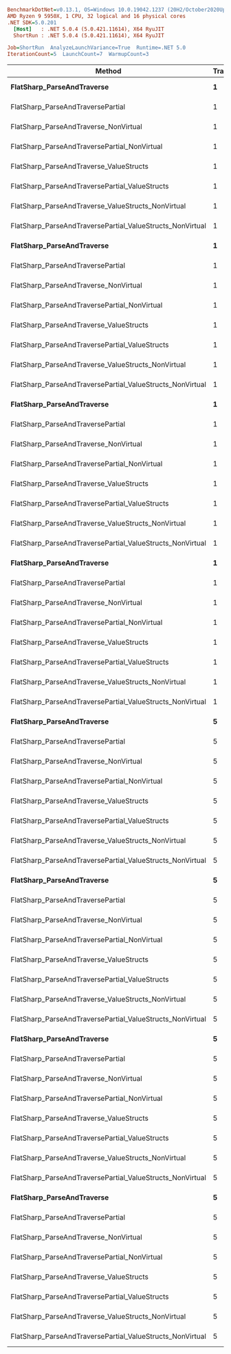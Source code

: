 ``` ini

BenchmarkDotNet=v0.13.1, OS=Windows 10.0.19042.1237 (20H2/October2020Update)
AMD Ryzen 9 5950X, 1 CPU, 32 logical and 16 physical cores
.NET SDK=5.0.201
  [Host]   : .NET 5.0.4 (5.0.421.11614), X64 RyuJIT
  ShortRun : .NET 5.0.4 (5.0.421.11614), X64 RyuJIT

Job=ShortRun  AnalyzeLaunchVariance=True  Runtime=.NET 5.0  
IterationCount=5  LaunchCount=7  WarmupCount=3  

```
|                                                    Method | TraversalCount | DeserializeOption | VectorLength |     Mean |     Error |    StdDev |   Median |      P25 |      P95 |  Gen 0 |  Gen 1 | Allocated |
|---------------------------------------------------------- |--------------- |------------------ |------------- |---------:|----------:|----------:|---------:|---------:|---------:|-------:|-------:|----------:|
|                                **FlatSharp_ParseAndTraverse** |              **1** |              **Lazy** |           **30** | **1.951 μs** | **0.0379 μs** | **0.0612 μs** | **1.936 μs** | **1.901 μs** | **2.056 μs** | **0.4692** |      **-** |      **8 KB** |
|                         FlatSharp_ParseAndTraversePartial |              1 |              Lazy |           30 | 1.514 μs | 0.0142 μs | 0.0220 μs | 1.517 μs | 1.494 μs | 1.547 μs | 0.4711 |      - |      8 KB |
|                     FlatSharp_ParseAndTraverse_NonVirtual |              1 |              Lazy |           30 | 1.746 μs | 0.0318 μs | 0.0504 μs | 1.743 μs | 1.713 μs | 1.834 μs | 0.4711 |      - |      8 KB |
|              FlatSharp_ParseAndTraversePartial_NonVirtual |              1 |              Lazy |           30 | 1.718 μs | 0.0286 μs | 0.0461 μs | 1.709 μs | 1.678 μs | 1.815 μs | 0.4711 |      - |      8 KB |
|                   FlatSharp_ParseAndTraverse_ValueStructs |              1 |              Lazy |           30 | 1.746 μs | 0.0092 μs | 0.0148 μs | 1.744 μs | 1.737 μs | 1.768 μs | 0.3700 |      - |      6 KB |
|            FlatSharp_ParseAndTraversePartial_ValueStructs |              1 |              Lazy |           30 | 1.622 μs | 0.0348 μs | 0.0552 μs | 1.592 μs | 1.581 μs | 1.732 μs | 0.3700 |      - |      6 KB |
|        FlatSharp_ParseAndTraverse_ValueStructs_NonVirtual |              1 |              Lazy |           30 | 1.655 μs | 0.0144 μs | 0.0224 μs | 1.647 μs | 1.641 μs | 1.703 μs | 0.3700 |      - |      6 KB |
| FlatSharp_ParseAndTraversePartial_ValueStructs_NonVirtual |              1 |              Lazy |           30 | 1.592 μs | 0.0077 μs | 0.0117 μs | 1.590 μs | 1.580 μs | 1.607 μs | 0.3700 |      - |      6 KB |
|                                **FlatSharp_ParseAndTraverse** |              **1** |       **Progressive** |           **30** | **2.421 μs** | **0.0441 μs** | **0.0673 μs** | **2.382 μs** | **2.356 μs** | **2.536 μs** | **0.6218** | **0.0229** |     **10 KB** |
|                         FlatSharp_ParseAndTraversePartial |              1 |       Progressive |           30 | 2.014 μs | 0.0443 μs | 0.0715 μs | 1.978 μs | 1.961 μs | 2.134 μs | 0.6218 | 0.0229 |     10 KB |
|                     FlatSharp_ParseAndTraverse_NonVirtual |              1 |       Progressive |           30 | 1.943 μs | 0.0483 μs | 0.0751 μs | 1.938 μs | 1.876 μs | 2.086 μs | 0.4921 | 0.0114 |      8 KB |
|              FlatSharp_ParseAndTraversePartial_NonVirtual |              1 |       Progressive |           30 | 1.906 μs | 0.0228 μs | 0.0375 μs | 1.906 μs | 1.875 μs | 1.954 μs | 0.4921 | 0.0134 |      8 KB |
|                   FlatSharp_ParseAndTraverse_ValueStructs |              1 |       Progressive |           30 | 2.210 μs | 0.0578 μs | 0.0916 μs | 2.210 μs | 2.118 μs | 2.376 μs | 0.4921 | 0.0114 |      8 KB |
|            FlatSharp_ParseAndTraversePartial_ValueStructs |              1 |       Progressive |           30 | 1.973 μs | 0.0162 μs | 0.0243 μs | 1.974 μs | 1.946 μs | 2.005 μs | 0.4921 | 0.0114 |      8 KB |
|        FlatSharp_ParseAndTraverse_ValueStructs_NonVirtual |              1 |       Progressive |           30 | 1.833 μs | 0.0192 μs | 0.0305 μs | 1.825 μs | 1.814 μs | 1.907 μs | 0.3910 | 0.0076 |      6 KB |
| FlatSharp_ParseAndTraversePartial_ValueStructs_NonVirtual |              1 |       Progressive |           30 | 1.784 μs | 0.0046 μs | 0.0074 μs | 1.787 μs | 1.778 μs | 1.794 μs | 0.3910 | 0.0076 |      6 KB |
|                                **FlatSharp_ParseAndTraverse** |              **1** |            **Greedy** |           **30** | **2.438 μs** | **0.0593 μs** | **0.0958 μs** | **2.456 μs** | **2.313 μs** | **2.544 μs** | **0.5188** | **0.0153** |      **8 KB** |
|                         FlatSharp_ParseAndTraversePartial |              1 |            Greedy |           30 | 2.034 μs | 0.0358 μs | 0.0579 μs | 2.034 μs | 1.990 μs | 2.146 μs | 0.5188 | 0.0153 |      8 KB |
|                     FlatSharp_ParseAndTraverse_NonVirtual |              1 |            Greedy |           30 | 1.874 μs | 0.0433 μs | 0.0687 μs | 1.844 μs | 1.811 μs | 1.982 μs | 0.4177 | 0.0095 |      7 KB |
|              FlatSharp_ParseAndTraversePartial_NonVirtual |              1 |            Greedy |           30 | 1.885 μs | 0.0499 μs | 0.0807 μs | 1.867 μs | 1.798 μs | 2.023 μs | 0.4158 | 0.0076 |      7 KB |
|                   FlatSharp_ParseAndTraverse_ValueStructs |              1 |            Greedy |           30 | 2.094 μs | 0.0143 μs | 0.0235 μs | 2.102 μs | 2.080 μs | 2.126 μs | 0.4616 | 0.0114 |      8 KB |
|            FlatSharp_ParseAndTraversePartial_ValueStructs |              1 |            Greedy |           30 | 1.971 μs | 0.0305 μs | 0.0484 μs | 1.949 μs | 1.935 μs | 2.053 μs | 0.4616 | 0.0114 |      8 KB |
|        FlatSharp_ParseAndTraverse_ValueStructs_NonVirtual |              1 |            Greedy |           30 | 1.968 μs | 0.0106 μs | 0.0174 μs | 1.968 μs | 1.958 μs | 1.997 μs | 0.3433 | 0.0038 |      6 KB |
| FlatSharp_ParseAndTraversePartial_ValueStructs_NonVirtual |              1 |            Greedy |           30 | 1.892 μs | 0.0367 μs | 0.0592 μs | 1.874 μs | 1.849 μs | 2.023 μs | 0.3452 | 0.0057 |      6 KB |
|                                **FlatSharp_ParseAndTraverse** |              **1** |     **GreedyMutable** |           **30** | **2.211 μs** | **0.0463 μs** | **0.0747 μs** | **2.244 μs** | **2.125 μs** | **2.299 μs** | **0.5150** | **0.0153** |      **8 KB** |
|                         FlatSharp_ParseAndTraversePartial |              1 |     GreedyMutable |           30 | 2.013 μs | 0.0643 μs | 0.1039 μs | 1.965 μs | 1.946 μs | 2.173 μs | 0.5150 | 0.0153 |      8 KB |
|                     FlatSharp_ParseAndTraverse_NonVirtual |              1 |     GreedyMutable |           30 | 1.891 μs | 0.0238 μs | 0.0384 μs | 1.907 μs | 1.867 μs | 1.932 μs | 0.4158 | 0.0076 |      7 KB |
|              FlatSharp_ParseAndTraversePartial_NonVirtual |              1 |     GreedyMutable |           30 | 1.801 μs | 0.0240 μs | 0.0381 μs | 1.793 μs | 1.782 μs | 1.860 μs | 0.4158 | 0.0095 |      7 KB |
|                   FlatSharp_ParseAndTraverse_ValueStructs |              1 |     GreedyMutable |           30 | 2.015 μs | 0.0225 μs | 0.0370 μs | 2.015 μs | 1.989 μs | 2.081 μs | 0.4578 | 0.0114 |      8 KB |
|            FlatSharp_ParseAndTraversePartial_ValueStructs |              1 |     GreedyMutable |           30 | 1.926 μs | 0.0222 μs | 0.0352 μs | 1.923 μs | 1.902 μs | 1.993 μs | 0.4578 | 0.0114 |      8 KB |
|        FlatSharp_ParseAndTraverse_ValueStructs_NonVirtual |              1 |     GreedyMutable |           30 | 1.941 μs | 0.0188 μs | 0.0287 μs | 1.944 μs | 1.910 μs | 1.980 μs | 0.3433 | 0.0038 |      6 KB |
| FlatSharp_ParseAndTraversePartial_ValueStructs_NonVirtual |              1 |     GreedyMutable |           30 | 1.851 μs | 0.0200 μs | 0.0329 μs | 1.837 μs | 1.831 μs | 1.911 μs | 0.3452 | 0.0057 |      6 KB |
|                                **FlatSharp_ParseAndTraverse** |              **5** |              **Lazy** |           **30** | **9.367 μs** | **0.1468 μs** | **0.2413 μs** | **9.407 μs** | **9.148 μs** | **9.777 μs** | **2.3346** |      **-** |     **38 KB** |
|                         FlatSharp_ParseAndTraversePartial |              5 |              Lazy |           30 | 7.414 μs | 0.1365 μs | 0.2042 μs | 7.350 μs | 7.261 μs | 7.835 μs | 2.3346 |      - |     38 KB |
|                     FlatSharp_ParseAndTraverse_NonVirtual |              5 |              Lazy |           30 | 8.142 μs | 0.0709 μs | 0.1125 μs | 8.125 μs | 8.069 μs | 8.348 μs | 2.3041 |      - |     38 KB |
|              FlatSharp_ParseAndTraversePartial_NonVirtual |              5 |              Lazy |           30 | 8.218 μs | 0.1152 μs | 0.1893 μs | 8.197 μs | 8.043 μs | 8.485 μs | 2.3041 |      - |     38 KB |
|                   FlatSharp_ParseAndTraverse_ValueStructs |              5 |              Lazy |           30 | 8.467 μs | 0.0559 μs | 0.0918 μs | 8.433 μs | 8.400 μs | 8.621 μs | 1.8311 |      - |     30 KB |
|            FlatSharp_ParseAndTraversePartial_ValueStructs |              5 |              Lazy |           30 | 7.732 μs | 0.0472 μs | 0.0735 μs | 7.703 μs | 7.691 μs | 7.894 μs | 1.8311 |      - |     30 KB |
|        FlatSharp_ParseAndTraverse_ValueStructs_NonVirtual |              5 |              Lazy |           30 | 7.767 μs | 0.0466 μs | 0.0725 μs | 7.748 μs | 7.723 μs | 7.921 μs | 1.8005 |      - |     30 KB |
| FlatSharp_ParseAndTraversePartial_ValueStructs_NonVirtual |              5 |              Lazy |           30 | 7.440 μs | 0.0382 μs | 0.0605 μs | 7.430 μs | 7.398 μs | 7.549 μs | 1.8005 |      - |     30 KB |
|                                **FlatSharp_ParseAndTraverse** |              **5** |       **Progressive** |           **30** | **4.613 μs** | **0.0439 μs** | **0.0721 μs** | **4.630 μs** | **4.550 μs** | **4.725 μs** | **0.6180** | **0.0229** |     **10 KB** |
|                         FlatSharp_ParseAndTraversePartial |              5 |       Progressive |           30 | 3.133 μs | 0.0300 μs | 0.0476 μs | 3.127 μs | 3.090 μs | 3.201 μs | 0.6218 | 0.0229 |     10 KB |
|                     FlatSharp_ParseAndTraverse_NonVirtual |              5 |       Progressive |           30 | 2.414 μs | 0.0332 μs | 0.0537 μs | 2.404 μs | 2.365 μs | 2.505 μs | 0.4921 | 0.0114 |      8 KB |
|              FlatSharp_ParseAndTraversePartial_NonVirtual |              5 |       Progressive |           30 | 2.263 μs | 0.0316 μs | 0.0502 μs | 2.249 μs | 2.233 μs | 2.361 μs | 0.4921 | 0.0114 |      8 KB |
|                   FlatSharp_ParseAndTraverse_ValueStructs |              5 |       Progressive |           30 | 3.969 μs | 0.0778 μs | 0.1212 μs | 3.981 μs | 3.858 μs | 4.195 μs | 0.4883 | 0.0076 |      8 KB |
|            FlatSharp_ParseAndTraversePartial_ValueStructs |              5 |       Progressive |           30 | 3.353 μs | 0.0243 μs | 0.0399 μs | 3.336 μs | 3.323 μs | 3.414 μs | 0.4921 | 0.0114 |      8 KB |
|        FlatSharp_ParseAndTraverse_ValueStructs_NonVirtual |              5 |       Progressive |           30 | 3.084 μs | 0.0099 μs | 0.0163 μs | 3.078 μs | 3.074 μs | 3.111 μs | 0.3891 | 0.0076 |      6 KB |
| FlatSharp_ParseAndTraversePartial_ValueStructs_NonVirtual |              5 |       Progressive |           30 | 2.960 μs | 0.0275 μs | 0.0437 μs | 2.958 μs | 2.917 μs | 3.038 μs | 0.3891 | 0.0076 |      6 KB |
|                                **FlatSharp_ParseAndTraverse** |              **5** |            **Greedy** |           **30** | **4.287 μs** | **0.0957 μs** | **0.1517 μs** | **4.265 μs** | **4.180 μs** | **4.591 μs** | **0.5188** | **0.0153** |      **8 KB** |
|                         FlatSharp_ParseAndTraversePartial |              5 |            Greedy |           30 | 3.143 μs | 0.1524 μs | 0.2461 μs | 3.039 μs | 2.971 μs | 3.647 μs | 0.5188 | 0.0153 |      8 KB |
|                     FlatSharp_ParseAndTraverse_NonVirtual |              5 |            Greedy |           30 | 2.348 μs | 0.0412 μs | 0.0629 μs | 2.348 μs | 2.302 μs | 2.440 μs | 0.4158 | 0.0076 |      7 KB |
|              FlatSharp_ParseAndTraversePartial_NonVirtual |              5 |            Greedy |           30 | 2.238 μs | 0.0862 μs | 0.1343 μs | 2.179 μs | 2.141 μs | 2.467 μs | 0.4158 | 0.0076 |      7 KB |
|                   FlatSharp_ParseAndTraverse_ValueStructs |              5 |            Greedy |           30 | 3.911 μs | 0.1140 μs | 0.1740 μs | 3.887 μs | 3.781 μs | 4.309 μs | 0.4616 | 0.0114 |      8 KB |
|            FlatSharp_ParseAndTraversePartial_ValueStructs |              5 |            Greedy |           30 | 3.311 μs | 0.0426 μs | 0.0651 μs | 3.318 μs | 3.268 μs | 3.409 μs | 0.4616 | 0.0114 |      8 KB |
|        FlatSharp_ParseAndTraverse_ValueStructs_NonVirtual |              5 |            Greedy |           30 | 3.594 μs | 0.0366 μs | 0.0602 μs | 3.606 μs | 3.562 μs | 3.660 μs | 0.3433 | 0.0038 |      6 KB |
| FlatSharp_ParseAndTraversePartial_ValueStructs_NonVirtual |              5 |            Greedy |           30 | 3.027 μs | 0.0211 μs | 0.0341 μs | 3.016 μs | 3.006 μs | 3.075 μs | 0.3433 | 0.0038 |      6 KB |
|                                **FlatSharp_ParseAndTraverse** |              **5** |     **GreedyMutable** |           **30** | **3.919 μs** | **0.0567 μs** | **0.0916 μs** | **3.932 μs** | **3.856 μs** | **4.034 μs** | **0.5150** | **0.0153** |      **8 KB** |
|                         FlatSharp_ParseAndTraversePartial |              5 |     GreedyMutable |           30 | 2.937 μs | 0.0388 μs | 0.0638 μs | 2.939 μs | 2.894 μs | 3.029 μs | 0.5150 | 0.0153 |      8 KB |
|                     FlatSharp_ParseAndTraverse_NonVirtual |              5 |     GreedyMutable |           30 | 2.191 μs | 0.0470 μs | 0.0745 μs | 2.191 μs | 2.107 μs | 2.293 μs | 0.4158 | 0.0076 |      7 KB |
|              FlatSharp_ParseAndTraversePartial_NonVirtual |              5 |     GreedyMutable |           30 | 2.066 μs | 0.0638 μs | 0.1012 μs | 2.028 μs | 1.977 μs | 2.277 μs | 0.4158 | 0.0076 |      7 KB |
|                   FlatSharp_ParseAndTraverse_ValueStructs |              5 |     GreedyMutable |           30 | 3.692 μs | 0.0309 μs | 0.0491 μs | 3.693 μs | 3.681 μs | 3.758 μs | 0.4578 | 0.0114 |      8 KB |
|            FlatSharp_ParseAndTraversePartial_ValueStructs |              5 |     GreedyMutable |           30 | 3.166 μs | 0.0575 μs | 0.0928 μs | 3.161 μs | 3.069 μs | 3.315 μs | 0.4578 | 0.0114 |      8 KB |
|        FlatSharp_ParseAndTraverse_ValueStructs_NonVirtual |              5 |     GreedyMutable |           30 | 3.456 μs | 0.0250 μs | 0.0389 μs | 3.467 μs | 3.419 μs | 3.504 μs | 0.3433 | 0.0038 |      6 KB |
| FlatSharp_ParseAndTraversePartial_ValueStructs_NonVirtual |              5 |     GreedyMutable |           30 | 2.900 μs | 0.0306 μs | 0.0503 μs | 2.878 μs | 2.865 μs | 3.001 μs | 0.3433 | 0.0038 |      6 KB |
